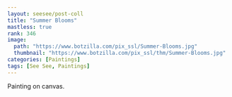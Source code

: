 ```yaml
---
layout: seesee/post-coll
title: "Summer Blooms"
mastless: true
rank: 346
image:
  path: "https://www.botzilla.com/pix_ssl/Summer-Blooms.jpg"
  thumbnail: "https://www.botzilla.com/pix_ssl/thm/Summer-Blooms.jpg"
categories: [Paintings]
tags: [See See, Paintings]
---
```


Painting on canvas.



